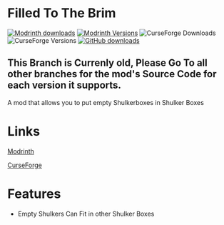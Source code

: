 # Filled To The Brim

[![Modrinth downloads](https://img.shields.io/modrinth/dt/filledtothebrim?label=Modrinth%20Downloads&style=flat-square)](https://modrinth.com/mod/filledtothebrim)
[![Modrinth Versions](https://img.shields.io/modrinth/game-versions/filledtothebrim)](https://modrinth.com/mod/filledtothebrim)
![CurseForge Downloads](https://cf.way2muchnoise.eu/full_537235_downloads.svg)
![CurseForge Versions](https://cf.way2muchnoise.eu/versions/jei_latest.svg)
[![GitHub downloads](https://img.shields.io/github/downloads/JackTheDevel0per/FilledToTheBrim/total?label=Github%20downloads&logo=github)](https://github.com/JackTheDevel0per/FilledToTheBrim/releases)


## This Branch is Currenly old, Please Go To all other branches for the mod's Source Code for each version it supports.

A mod that allows you to put empty Shulkerboxes in Shulker Boxes

# Links
[Modrinth](https://modrinth.com/mod/filledtothebrim)

[CurseForge](https://www.curseforge.com/minecraft/mc-mods/filled-to-the-brim)


# Features

- Empty Shulkers Can Fit in other Shulker Boxes



